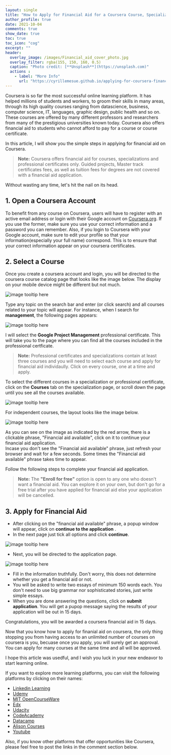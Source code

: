 ```yaml
--- 
layout: single
title: "How to Apply for Financial Aid for a Coursera Course, Specialization or Professional Certificate"
author_profile: true
date: 2021-10-04
comments: true
show_date: true
toc: true
toc_icon: "cog"
excerpt: ""
header:
  overlay_image: /images/Financial_aid_cover_photo.jpg
  overlay_filter: rgba(155, 150, 160, 0.5)
  caption: "Photo credit: [**Unsplash**](https://unsplash.com)"
  actions : 
    - label: "More Info"
      url: "https://cyrillemesue.github.io/applying-for-coursera-financial-aid/"
--- 
```


Coursera is so far the most successful online learning platform. It has helped millions of students and workers, to groom their skills in many areas, through its high quality courses ranging from datascience, business, computer science, IT, languages, graphic design, public health and so on. These courses are offered by many different professors and researchers from many of the prestigious universities known today. Coursera also offers financial aid to students who cannot afford to pay for a course or course certificate. 

In this article, I will show you the simple steps in applying for financial aid on Coursera. 

> **Note:** Coursera offers financial aid for courses, specializations and professional certificates only. Guided projects, Master track certificates fees, as well as tuition fees for degrees are not covered with a financial aid application. 

Without wasting any time, let's hit the nail on its head.

## 1. Open a Coursera Account  
To benefit from any course on Coursera, users will have to register with an active email address or login with their Google account on [Coursera.org](https://www.coursera.org/). If you use the former, make sure you use your correct information and a password you can remember. Also, if you login to Coursera with your Google account, make sure to edit your profile so that your information(especially your full name) correspond. This is to ensure that your correct information appear on your coursera certificates. 

## 2. Select a Course  
Once you create a coursera account and login, you will be directed to the coursera course catalog page that looks like the image below. The display on your mobile device might be different but not much.  

![image tooltip here](/images/coursera_catalog.png)

Type any topic on the search bar and enter (or click search) and all courses related to your topic will appear. For instance, when I search for **management**, the following pages appears: 

![image tooltip here](/images/coursera_first_search.png)

I will select the **Google Project Management** professional certificate. This will take you to the page where you can find all the courses included in the professional certficate. 

> **Note:** Professional certificates and specializations contain at least three courses and you will need to select each course and apply for financial aid individaully. Click on every course, one at a time and apply. 

To select the different courses in a specialization or professional certificate, click on the **Courses** tab on the specialization page, or scroll down the page until you see all the courses available. 

![image tooltip here](/images/coursera_select_course.png)

For independent courses,  the layout looks like the image below. 

![image tooltip here](/images/financial_aid_available.png)

As you can see on the image as indicated by the red arrow, there is a clickable phrase, "Financial aid available", click on it to continue your financial aid application.   
Incase you don't see the "Financial aid available" phrase, just refresh your browser and wait for a few seconds. Some times the "Financial aid available" phrase takes time to appear.   

Follow the following steps to complete your financial aid application.  

> **Note:** The **"Enroll for free"** option is open to any one who doesn't want  a financial aid. You can explore it on your own, but don't go for a free trial after you have applied for financial aid else your application will be cancelled. 

## 3. Apply for Financial Aid

* After clicking on the "financial aid available" phrase, a popup window will appear, click on **continue to the application** . 
* In the next page just tick all options and click **continue**. 

![image tooltip here](/images/confirm.png)

* Next, you will be directed to the application page. 

![image tooltip here](/images/fill.png)

* Fill in the information truthfully. Don't worry, this does not determine whether you get a financial aid or not. 
* You will be asked to write two essays of minimum 150 words each. You don't need to use big grammar nor sophisticated stories, just write simple essays.  
* When you are done answering the questions, click on **submit application**. You will get a pupop message saying the results of your application will be out in 15 days. 

Congratulations, you will be awarded a coursera financial aid in 15 days. 

Now that you know how to apply for finanial aid on coursera, the only thing stopping you from having access to an unlimited number of courses on coursera is you, becuase once you apply, you will surely get an approval. You can apply for many courses at the same time and all will be approved. 

I hope this article was usedful, and I wish you luck in your new endeavor to start learning online. 

If you want to explore more learning platforms, you can visit the following platforms by clicking on their names:

* [Linkedin Learning](https://learning.linkedin.com/)
* [Udemy](https://www.udemy.com/)
* [MIT OpenCourseWare](https://ocw.mit.edu/)
* [Edx](https://www.edx.org/)
* [Udacity](https://www.udacity.com/)
* [CodeAcademy](https://www.codecademy.com/)
* [Datacamp](https://www.datacamp.com/)
* [Alison Courses](https://alison.com/)
* [Youtube](https://www.youtube.com/)

Also, if you know other platforms that offer opportunities like Coursera, please feel free to post the links in the comment section below.  
